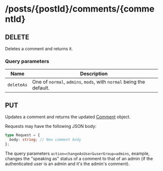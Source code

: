 # /posts/{postId}/comments/\{commentId\}

## DELETE

Deletes a comment and returns it.

### Query parameters

| Name       | Description                                                         |
| ---------- | ------------------------------------------------------------------- |
| `deleteAs` | One of `normal`, `admins`, `mods`, with `normal` being the default. |

## PUT

Updates a comment and returns the updated [Comment](/types#comment) object.

Requests may have the following JSON body:

```ts
type Request = {
  body: string; // New comment body
};
```

The query parameters `action=changeAsUser&userGroup=admins`, example, changes the "speaking as" status of a comment to that of an admin (if the authenticated user is an admin and it's the admin's comment).

